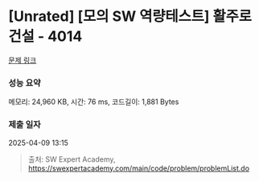 # [Unrated] [모의 SW 역량테스트] 활주로 건설 - 4014 

[문제 링크](https://swexpertacademy.com/main/code/problem/problemDetail.do?contestProbId=AWIeW7FakkUDFAVH) 

### 성능 요약

메모리: 24,960 KB, 시간: 76 ms, 코드길이: 1,881 Bytes

### 제출 일자

2025-04-09 13:15



> 출처: SW Expert Academy, https://swexpertacademy.com/main/code/problem/problemList.do